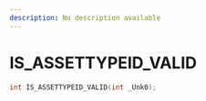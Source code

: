 ```yaml
---
description: No description available 
---
```


# IS_ASSETTYPEID_VALID

```cpp
int IS_ASSETTYPEID_VALID(int _Unk0);
```